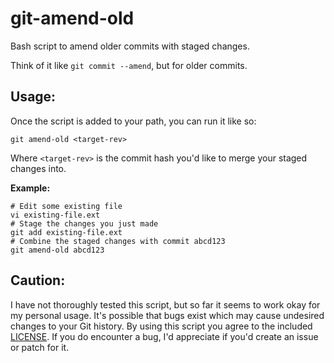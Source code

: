 git-amend-old
=============

Bash script to amend older commits with staged changes.

Think of it like `git commit --amend`, but for older commits.

Usage:
------

Once the script is added to your path, you can run it like so:

`git amend-old <target-rev>`

Where `<target-rev>` is the commit hash you'd like to merge your staged changes into.

**Example:**

```
# Edit some existing file
vi existing-file.ext
# Stage the changes you just made
git add existing-file.ext
# Combine the staged changes with commit abcd123
git amend-old abcd123
```

Caution:
--------

I have not thoroughly tested this script, but so far it seems to work okay for my personal usage.  It's possible that bugs exist which may cause undesired changes to your Git history.  By using this script you agree to the included [LICENSE](LICENSE).  If you do encounter a bug, I'd appreciate if you'd create an issue or patch for it.

